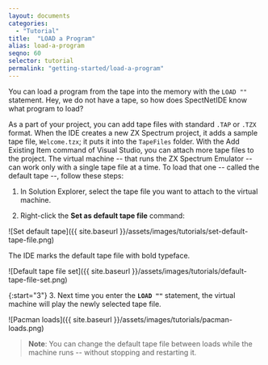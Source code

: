 ```yaml
---
layout: documents
categories: 
  - "Tutorial"
title:  "LOAD a Program"
alias: load-a-program
seqno: 60
selector: tutorial
permalink: "getting-started/load-a-program"
---
```


You can load a program from the tape into the memory with the `LOAD ""` statement. Hey, we do not have a tape, so how does SpectNetIDE know what program to load?

As a part of your project, you can add tape files with standard `.TAP` or `.TZX` format. When the IDE creates a new ZX Spectrum project, it adds a sample tape file, `Welcome.tzx`; it puts it into the `TapeFiles` folder. With the Add Existing Item command of Visual Studio, you can attach more tape files to the project. The virtual machine -- that runs the ZX Spectrum Emulator -- can work only with a single tape file at a time. To load that one -- called the default tape --, follow these steps:

1. In Solution Explorer, select the tape file you want to attach to the virtual machine.

2. Right-click the __Set as default tape file__ command:

![Set default tape]({{ site.baseurl }}/assets/images/tutorials/set-default-tape-file.png)

The IDE marks the default tape file with bold typeface.

![Default tape file set]({{ site.baseurl }}/assets/images/tutorials/default-tape-file-set.png)

{:start="3"}
3. Next time you enter the __`LOAD ""`__ statement, the virtual machine will play the newly selected tape file.

![Pacman loads]({{ site.baseurl }}/assets/images/tutorials/pacman-loads.png)

> __Note__: You can change the default tape file between loads while the machine runs -- without stopping and restarting it.
